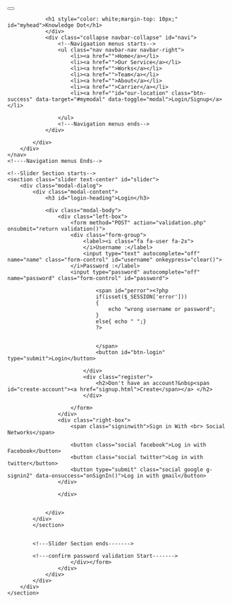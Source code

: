 <!DOCTYPE html>
<html lang="en">
<head>
    <meta charset="UTF-8">
    <meta http-equiv="X-UA-Compatible" content="IE=edge">
    <meta name="viewport" content="width=device-width, initial-scale=1.0">
    <title>Document</title>
</head>
<body>
    <!----Navigation Starts-->
    <nav class="navbar navbar-inverse navbar-fixed-top">
        <div class="container">
            <div class="navbar-header">
                <!--Responsive BUtton-->
                <button type="button" class="navbar-toggle" data-toggle="collapse" data-target="#navi">
                    <span class="icon-bar"></span>
                    <span class="icon-bar"></span>
                    <span class="icon-bar"></span>
                </button>

                <h1 style="color: white;margin-top: 10px;" id="myhead">Knowledge Dot</h1>
                </div>
                <div class="collapse navbar-collapse" id="navi">
                    <!--Navigaation menus starts-->
                    <ul class="nav navbar-nav navbar-right">
                        <li><a href="">Home</a></li>
                        <li><a href="">Our Service</a></li>
                        <li><a href="">Works</a></li>
                        <li><a href="">Team</a></li>
                        <li><a href="">About</a></li>
                        <li><a href="">Carrier</a></li>
                        <li><a href=""id="our-location" class="btn-success" data-target="#mymodal" data-toggle="modal">Login/Signup</a></li>

                    </ul>
                    <!---Navigation menus ends-->
                </div>

            </div>
        </div>
    </nav>
    <!----Navigation menus Ends-->

    <!--Slider Section starts-->
    <section class="slider text-center" id="slider">
        <div class="modal-dialog">
            <div class="modal-content">
                <h3 id="login-heading">Login</h3>

                <div class="modal-body">
                    <div class="left-box">
                        <form method="POST" action="validation.php" onsubmit="return validation()">
                        <div class="form-group">
                            <label><i class="fa fa-user fa-2x">
                            </i>Username :</label>
                            <input type="text" autocomplete="off" name="name" class="form-control" id="username" onkeypress="clear()">
                        </i>Password :</label>
                        <input type="password" autocomplete="off" name="password" class="form-control" id="password">

								<span id="perror"><?php 
								if(isset($_SESSION['error']))
								{
									echo "wrong username or password";
								} 
								else{ echo " ";} 
								?>
									

								</span>
								<button id="btn-login" type="submit">Login</button>
								
							</div>
							<div class="register">
								<h2>Don't have an account?&nbsp<span id="create-account"><a href="signup.html">Create</span></a> </h2>
							</div>
							
						</form>
					</div>
					<div class="right-box">
						<span class="signinwith">Sign in With <br> Social Networks</span>

						<button class="social facebook">Log in with Facebook</button>
						<button class="social twitter">Log in with twitter</button>
						<button type="submit" class="social google g-signin2" data-onsuccess="onSignIn()">Log in with gmail</button>
					</div>
						
					</div>
					
						
				</div>
			</div>
			</section>
			

			<!---Slider Section ends------->

			<!---confirm password validation Start------->
                        </div></form>
                    </div>
                </div>
            </div>
        </div>
    </section>
</body>
</html>
